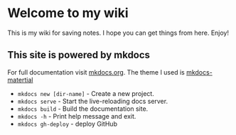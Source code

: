 # Welcome to my wiki

This is my wiki for saving notes. I hope you can get things from here. Enjoy!




## This site is powered by mkdocs

For full documentation visit [mkdocs.org](https://www.mkdocs.org). The theme I used is [mkdocs-matertial](https://squidfunk.github.io/mkdocs-material/getting-started/)

* `mkdocs new [dir-name]` - Create a new project.
* `mkdocs serve` - Start the live-reloading docs server.
* `mkdocs build` - Build the documentation site.
* `mkdocs -h` - Print help message and exit.
* `mkdocs gh-deploy` - deploy GitHub

